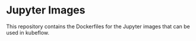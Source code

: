 # Jupyter Images

This repository contains the Dockerfiles for the Jupyter images that can be used in kubeflow.
